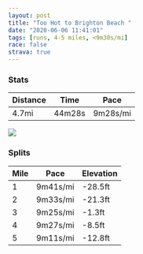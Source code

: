 ```yaml
---
layout: post
title: "Too Hot to Brighton Beach "
date: "2020-06-06 11:41:01"
tags: [runs, 4-5 miles, <9m30s/mi]
race: false
strava: true
---
```


### Stats

| Distance | Time | Pace |
|----------|------|------|
|4.7mi|44m28s|9m28s/mi|

<img src='https://maps.googleapis.com/maps/api/staticmap?maptype=roadmap&path=enc:caewFholbMB@HGF?FNIf@?n@DP?VC^@PGp@?JFPV\TRLRNL`B~@XJ^DdBQJ?LEx@In@GV?TEJBfACLBXG\Bd@G`@MTAT?LBh@CTF@CRATIJ@TK~AInAYf@CfAWFCBA@BPGz@@f@CPD\Gv@@VC\KXCb@Mj@Gx@E?DD@NVPd@^j@Jf@NZD^JLRh@J^Hf@R`@Tt@ZtAF`@Tp@Bt@\~@x@pAJf@Rj@f@bBD`@HRj@~BZr@X`ALr@Pn@^bAf@jAX`ANx@FHZfALRRx@@JBJJLPLb@JRHTVTd@LFNCb@QZEhAAf@QVQXGPIXCDBZE\INATIX@f@QPOPEF?TEJ@`@O`@ILAn@OL?n@O\QHB`ASn@C`@E`@Ih@CBCJ@v@Ox@A^OLW@ENMfAQRKtAWt@ATMb@Gd@OtAQPIJ@jAM`@Ix@Y`@YLCh@YJIr@YTQHUTQ\MHAb@Ub@KLARFt@`@LAh@@VATKHCFGXCn@[t@E\OZDRI`@E\JXEx@STQLND?\UNA@EFAn@AZGTKVAdAQTB`@E^Mn@g@PENKb@QTQJSTQHMF@^IV?j@Ub@LH@TJ`@J^?\Gh@SVGL?TDLCRAN@?EFEj@KR?VGh@@b@Ib@AjA[d@CpAq@LCPADBTGDER?VE\CN@DGJAh@?d@CH@^GRAT@ZK^Ub@MFIZAf@WNAf@DZ?lAMd@@d@CNGb@@p@If@AFER?TG~@ANKFBNAd@KVEP?XIXALEVF`A?DKXKx@IT?XE`A]NABGPCFEL_@Dk@?UES?KP]RYH@LEf@SXCJCN@j@KP@PEFDV@f@KPAV@f@MTM|@ILGPFPCTD`@BhBS`AOd@Ul@QT@ZFlASr@YJIl@ONHR@PEXO\Id@@j@E@BXD\Cb@GPMf@KVFHER?t@_@d@GZAV@ZEH?XCVKL?NER?JFj@EPGTDRGZ@JOFBRIXCbAYPALDT?HE\IRAHDTA\KXCb@Sd@M`@@NELBXALERBX?JCTKTEFBXBTFD?f@UNA^IJEn@Sz@ATEL@TQHALBL?ZIZEN@PI`@GR?b@YJUD?DGPCd@ONA\EV?^EZ?JEH?HDDANB\\XFnADLDJJ`@A^INIJO`@a@PCVBNJJ@r@BRJlAV~@GVI&key=AIzaSyC1MId7bFpkLXNAaYhBSTb8jLyiSqzbDtM&size=800x800&markers=color:yellow|label:S|40.66338,-73.96101&markers=color:green|label:F|40.60265999999998,-73.96039000000003'>

### Splits

| Mile | Pace | Elevation |
|------|------|-----------|
|1|9m41s/mi|-28.5ft|
|2|9m33s/mi|-21.3ft|
|3|9m25s/mi|-1.3ft|
|4|9m27s/mi|-8.5ft|
|5|9m11s/mi|-12.8ft|
